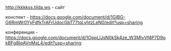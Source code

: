 http://kkkkss.tilda.ws - сайт 

конспект - https://docs.google.com/document/d/1GIBG-G6RmWr0YyFdfkTrAFrUdocGbT77tqLyhtzLeN0/edit?usp=sharing

конференция - https://docs.google.com/document/d/1OppLlJsN0kSk4ze_W3MIvVf4P7D9okBFg8IqAVnMsL4/edit?usp=sharing
